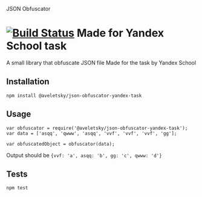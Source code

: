 JSON Obfuscator 

[![Build Status](https://travis-ci.org/Aveletsky/css-obfuscator.svg?branch=master)](https://travis-ci.org/Aveletsky/css-obfuscator)
Made for Yandex School task
=========

A small library that obfuscate JSON file
Made for the task by Yandex School

## Installation

  `npm install @aveletsky/json-obfuscator-yandex-task`

## Usage

    var obfuscator = require('@aveletsky/json-obfuscator-yandex-task');
    var data = ['asqq', 'qwww', 'asqq', 'vvf', 'vvf', 'vvf', 'gg'];

    var obfuscatedObject = obfuscator(data);
  
  
  Output should be `{vvf: 'a', asqq: 'b', gg: 'c', qwww: 'd'}`


## Tests

  `npm test`
